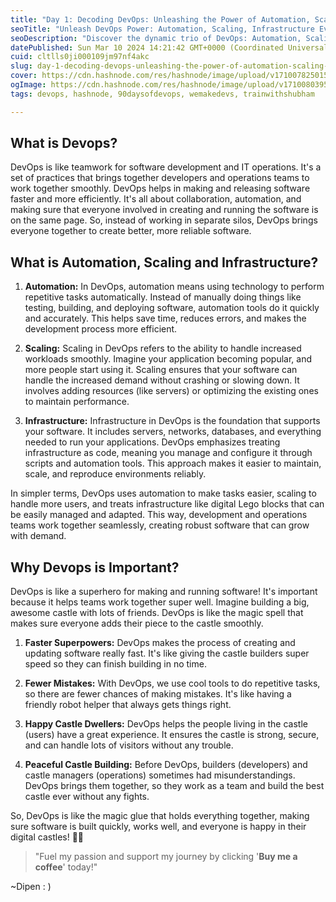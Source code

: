 ```yaml
---
title: "Day 1: Decoding DevOps: Unleashing the Power of Automation, Scaling, and Infrastructure Evolution!"
seoTitle: "Unleash DevOps Power: Automation, Scaling, Infrastructure Evolution"
seoDescription: "Discover the dynamic trio of DevOps: Automation, Scaling, and Infrastructure evolution! Transform your workflow with efficiency and speed."
datePublished: Sun Mar 10 2024 14:21:42 GMT+0000 (Coordinated Universal Time)
cuid: cltlls0ji000109jm97nf4akc
slug: day-1-decoding-devops-unleashing-the-power-of-automation-scaling-and-infrastructure-evolution
cover: https://cdn.hashnode.com/res/hashnode/image/upload/v1710078250152/24dfcdc3-2762-43e3-9db6-c3eb5ba5426d.png
ogImage: https://cdn.hashnode.com/res/hashnode/image/upload/v1710080395842/dbd04c9e-45f3-4474-bdf0-2e5834e43447.png
tags: devops, hashnode, 90daysofdevops, wemakedevs, trainwithshubham

---
```


## What is Devops?

DevOps is like teamwork for software development and IT operations. It's a set of practices that brings together developers and operations teams to work together smoothly. DevOps helps in making and releasing software faster and more efficiently. It's all about collaboration, automation, and making sure that everyone involved in creating and running the software is on the same page. So, instead of working in separate silos, DevOps brings everyone together to create better, more reliable software.

## What is Automation, Scaling and Infrastructure?

1. **Automation:** In DevOps, automation means using technology to perform repetitive tasks automatically. Instead of manually doing things like testing, building, and deploying software, automation tools do it quickly and accurately. This helps save time, reduces errors, and makes the development process more efficient.
    
2. **Scaling:** Scaling in DevOps refers to the ability to handle increased workloads smoothly. Imagine your application becoming popular, and more people start using it. Scaling ensures that your software can handle the increased demand without crashing or slowing down. It involves adding resources (like servers) or optimizing the existing ones to maintain performance.
    
3. **Infrastructure:** Infrastructure in DevOps is the foundation that supports your software. It includes servers, networks, databases, and everything needed to run your applications. DevOps emphasizes treating infrastructure as code, meaning you manage and configure it through scripts and automation tools. This approach makes it easier to maintain, scale, and reproduce environments reliably.
    

In simpler terms, DevOps uses automation to make tasks easier, scaling to handle more users, and treats infrastructure like digital Lego blocks that can be easily managed and adapted. This way, development and operations teams work together seamlessly, creating robust software that can grow with demand.

## Why Devops is Important?

DevOps is like a superhero for making and running software! It's important because it helps teams work together super well. Imagine building a big, awesome castle with lots of friends. DevOps is like the magic spell that makes sure everyone adds their piece to the castle smoothly.

1. **Faster Superpowers:** DevOps makes the process of creating and updating software really fast. It's like giving the castle builders super speed so they can finish building in no time.
    
2. **Fewer Mistakes:** With DevOps, we use cool tools to do repetitive tasks, so there are fewer chances of making mistakes. It's like having a friendly robot helper that always gets things right.
    
3. **Happy Castle Dwellers:** DevOps helps the people living in the castle (users) have a great experience. It ensures the castle is strong, secure, and can handle lots of visitors without any trouble.
    
4. **Peaceful Castle Building:** Before DevOps, builders (developers) and castle managers (operations) sometimes had misunderstandings. DevOps brings them together, so they work as a team and build the best castle ever without any fights.
    

So, DevOps is like the magic glue that holds everything together, making sure software is built quickly, works well, and everyone is happy in their digital castles! 🚀✨

> "Fuel my passion and support my journey by clicking '**Buy me a coffee**' today!"

~Dipen : )